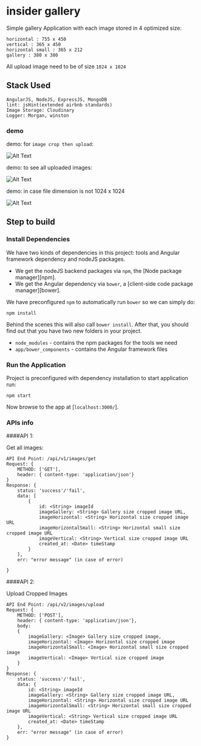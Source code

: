 # insider gallery 

Simple gallery Application with each image stored in 4 optimized size:

    horizontal : 755 x 450  
    vertical : 365 x 450  
    horizontal small : 365 x 212  
    gallery : 380 x 380 

All upload image need to be of size `1024 x 1024`
## Stack Used
    AngularJS, NodeJS, ExpressJS, MongoDB
    lint: jsHint(extended airbnb standards)
    Image Storage: Cloudinary
    Logger: Morgan, winston



### demo

demo: for `image crop then upload`:

![Alt Text](./README_GIFs/demo1.gif)

demo: to see all uploaded images:

![Alt Text](./README_GIFs/demo2.gif)

demo: in case file dimension is not 1024 x 1024

![Alt Text](./README_GIFs/demo_fail.gif)

## Step to build

### Install Dependencies

We have two kinds of dependencies in this project: tools and Angular framework dependency and nodeJS packages.

* We get the nodeJS backend packages via `npm`, the [Node package manager][npm].
* We get the Angular dependency via `bower`, a [client-side code package manager][bower].

We have preconfigured `npm` to automatically run `bower` so we can simply do:

```
npm install
```

Behind the scenes this will also call `bower install`. After that, you should find out that you have
two new folders in your project.

* `node_modules` - contains the npm packages for the tools we need
* `app/bower_components` - contains the Angular framework files

### Run the Application

Project is preconfigured with dependency installation to start application run:

```
npm start
```

Now browse to the app at [`localhost:3000/`].


### APIs info  

####API 1: 

Get all images: 

    API End Point: /api/v1/images/get
    Request: {
        METHOD: ['GET'],
        header: { content-type: 'application/json'}
    }
    Response: {
        status: 'success'/'fail',
        data: [
            {
                id: <String> imageId 
                imageGallery: <String> Gallery size cropped image URL,
                imageHorizontal: <String> Horizontal size cropped image URL
                imageHorizontalSmall: <String> Horizontal small size cropped image URL
                imageVertical: <String> Vertical size cropped image URL
                created_at: <Date> timeStamp
            }
        ],
        err: "error message" (in case of error)

    }

####API 2:  

Upload Cropped Images  

    API End Point: /api/v2/images/upload
    Request: {
        METHOD: ['POST'],
        header: { content-type: 'application/json'},
        body:  
        {
            imageGallery: <Image> Gallery size cropped image,
            imageHorizontal: <Image> Horizontal size cropped image
            imageHorizontalSmall: <Image> Horizontal small size cropped image
            imageVertical: <Image> Vertical size cropped image
        }
    }
    Response: {
        status: 'success'/'fail',
        data: {
            id: <String> imageId 
            imageGallery: <String> Gallery size cropped image URL,
            imageHorizontal: <String> Horizontal size cropped image URL
            imageHorizontalSmall: <String> Horizontal small size cropped image URL
            imageVertical: <String> Vertical size cropped image URL
            created_at: <Date> timeStamp
        },
        err: "error message" (in case of error)
    }


